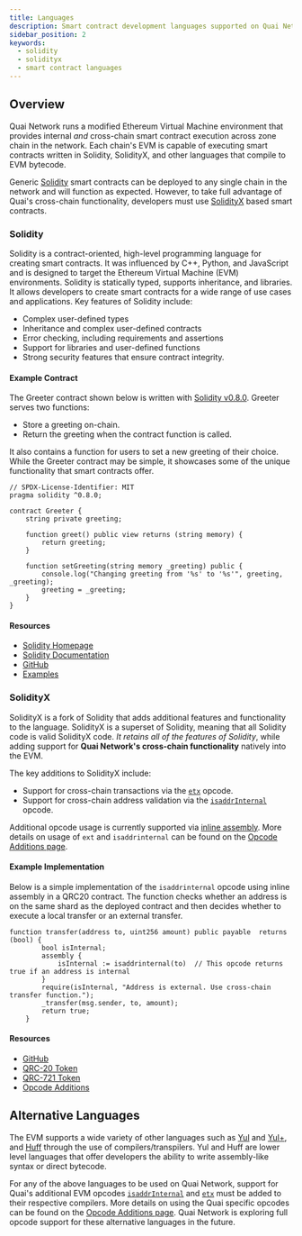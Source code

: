 ```yaml
---
title: Languages
description: Smart contract development languages supported on Quai Network.
sidebar_position: 2
keywords:
  - solidity
  - solidityx
  - smart contract languages
---
```


## Overview

Quai Network runs a modified Ethereum Virtual Machine environment that provides internal *and* cross-chain smart contract execution across zone chain in the network. Each chain's EVM is capable of executing smart contracts written in Solidity, SolidityX, and other languages that compile to EVM bytecode.

Generic [Solidity](#solidity) smart contracts can be deployed to any single chain in the network and will function as expected. However, to take full advantage of Quai's cross-chain functionality, developers must use [SolidityX](#solidityx) based smart contracts.

### Solidity

Solidity is a contract-oriented, high-level programming language for creating smart contracts. It was influenced by C++, Python, and JavaScript and is designed to target the Ethereum Virtual Machine (EVM) environments. Solidity is statically typed, supports inheritance, and libraries. It allows developers to create smart contracts for a wide range of use cases and applications. Key features of Solidity include:

- Complex user-defined types
- Inheritance and complex user-defined contracts
- Error checking, including requirements and assertions
- Support for libraries and user-defined functions
- Strong security features that ensure contract integrity.

#### Example Contract

The Greeter contract shown below is written with [Solidity v0.8.0](https://docs.soliditylang.org/en/v0.8.0/). Greeter serves two functions:

- Store a greeting on-chain.
- Return the greeting when the contract function is called.

It also contains a function for users to set a new greeting of their choice. While the Greeter contract may be simple, it showcases some of the unique functionality that smart contracts offer.

```solidity title="Greeter.sol"
// SPDX-License-Identifier: MIT
pragma solidity ^0.8.0;

contract Greeter {
    string private greeting;

    function greet() public view returns (string memory) {
        return greeting;
    }

    function setGreeting(string memory _greeting) public {
        console.log("Changing greeting from '%s' to '%s'", greeting, _greeting);
        greeting = _greeting;
    }
}
```

#### Resources

- [Solidity Homepage](https://soliditylang.org/)
- [Solidity Documentation](https://docs.soliditylang.org/en/latest/)
- [GitHub](https://github.com/ethereum/solidity)
- [Examples](https://docs.soliditylang.org/en/latest/solidity-by-example.html)

### SolidityX

SolidityX is a fork of Solidity that adds additional features and functionality to the language. SolidityX is a superset of Solidity, meaning that all Solidity code is valid SolidityX code. _It retains all of the features of Solidity_, while adding support for **Quai Network's cross-chain functionality** natively into the EVM.

The key additions to SolidityX include:

- Support for cross-chain transactions via the [`etx`](./opcode-additions.md#etx) opcode.
- Support for cross-chain address validation via the [`isaddrInternal`](./opcode-additions.md#isaddrinternal) opcode.

Additional opcode usage is currently supported via [inline assembly](https://docs.soliditylang.org/en/latest/assembly.html). More details on usage of `ext` and `isaddrinternal` can be found on the [Opcode Additions page](./opcode-additions.md).

#### Example Implementation

Below is a simple implementation of the `isaddrinternal` opcode using inline assembly in a QRC20 contract. The function checks whether an address is on the same shard as the deployed contract and then decides whether to execute a local transfer or an external transfer.

```solidity
function transfer(address to, uint256 amount) public payable  returns (bool) {
        bool isInternal;
        assembly {
            isInternal := isaddrinternal(to)  // This opcode returns true if an address is internal
        }
        require(isInternal, "Address is external. Use cross-chain transfer function.");
        _transfer(msg.sender, to, amount);
        return true;
    }
```

#### Resources

- [GitHub](https://github.com/dominant-strategies/SolidityX)
- [QRC-20 Token](https://github.com/dominant-strategies/SolidityX-Contracts/blob/main/QRC20X.sol)
- [QRC-721 Token](https://github.com/dominant-strategies/SolidityX-Contracts/blob/main/QRC721X.sol)
- [Opcode Additions](./opcode-additions.md)

## Alternative Languages

The EVM supports a wide variety of other languages such as [Yul](https://docs.soliditylang.org/en/latest/yul.html) and [Yul+](https://github.com/FuelLabs/yulp), and [Huff](https://docs.huff.sh/tutorial/overview/) through the use of compilers/transpilers. Yul and Huff are lower level languages that offer developers the ability to write assembly-like syntax or direct bytecode.

For any of the above languages to be used on Quai Network, support for Quai's additional EVM opcodes [`isaddrInternal`](./opcode-additions.md#isaddrinternal) and [`etx`](./opcode-additions.md#etx) must be added to their respective compilers. More details on using the Quai specific opcodes can be found on the [Opcode Additions page](./opcode-additions.md). Quai Network is exploring full opcode support for these alternative languages in the future.
